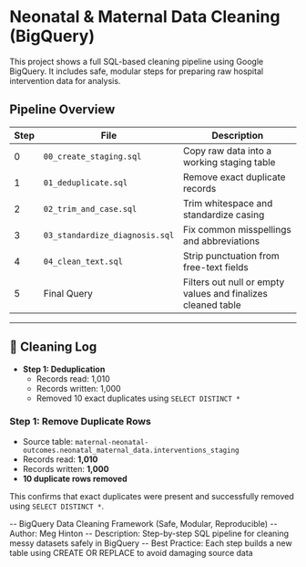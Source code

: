 # Neonatal & Maternal Data Cleaning (BigQuery)

This project shows a full SQL-based cleaning pipeline using Google BigQuery. It includes safe, modular steps for preparing raw hospital intervention data for analysis.

## Pipeline Overview

| Step | File | Description |
|------|------|-------------|
| 0 | `00_create_staging.sql` | Copy raw data into a working staging table |
| 1 | `01_deduplicate.sql` | Remove exact duplicate records |
| 2 | `02_trim_and_case.sql` | Trim whitespace and standardize casing |
| 3 | `03_standardize_diagnosis.sql` | Fix common misspellings and abbreviations |
| 4 | `04_clean_text.sql` | Strip punctuation from free-text fields |
| 5 | Final Query | Filters out null or empty values and finalizes cleaned table |

---

## 🧼 Cleaning Log

- **Step 1: Deduplication**
  - Records read: 1,010
  - Records written: 1,000
  - Removed 10 exact duplicates using `SELECT DISTINCT *`


### Step 1: Remove Duplicate Rows
- Source table: `maternal-neonatal-outcomes.neonatal_maternal_data.interventions_staging`
- Records read: **1,010**
- Records written: **1,000**
- **10 duplicate rows removed**

This confirms that exact duplicates were present and successfully removed using `SELECT DISTINCT *`.

-- BigQuery Data Cleaning Framework (Safe, Modular, Reproducible)
-- Author: Meg Hinton
-- Description: Step-by-step SQL pipeline for cleaning messy datasets safely in BigQuery
-- Best Practice: Each step builds a new table using CREATE OR REPLACE to avoid damaging source data
